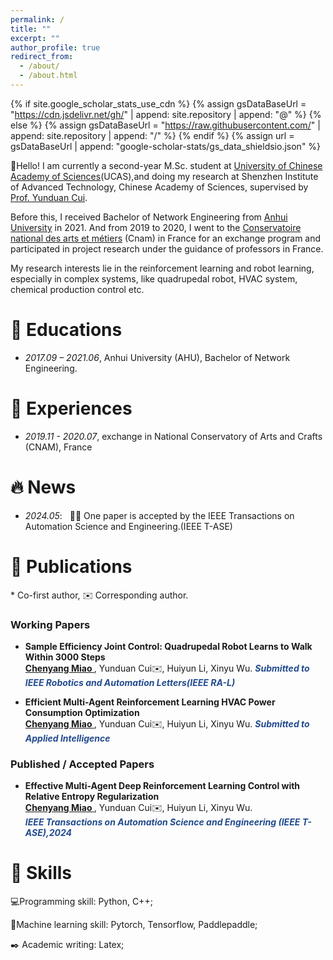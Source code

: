 ```yaml
---
permalink: /
title: ""
excerpt: ""
author_profile: true
redirect_from: 
  - /about/
  - /about.html
---
```


{% if site.google_scholar_stats_use_cdn %}
{% assign gsDataBaseUrl = "https://cdn.jsdelivr.net/gh/" | append: site.repository | append: "@" %}
{% else %}
{% assign gsDataBaseUrl = "https://raw.githubusercontent.com/" | append: site.repository | append: "/" %}
{% endif %}
{% assign url = gsDataBaseUrl | append: "google-scholar-stats/gs_data_shieldsio.json" %}

<span class='anchor' id='about-me'></span>
👋Hello! I am currently a second-year M.Sc. student at [University of Chinese Academy of Sciences](https://english.ucas.ac.cn/)(UCAS),and doing my research at Shenzhen Institute of Advanced Technology, Chinese Academy of Sciences, supervised by [Prof. Yunduan Cui](https://cuiyunduan.vercel.app/).

Before this, I received Bachelor of Network Engineering from [Anhui University](https://en.ahu.edu.cn/) in 2021. And from 2019 to 2020, I went to the [Conservatoire national des arts et métiers](https://www.cnam.eu/) (Cnam) in France for an exchange program and participated in project research under the guidance of professors in France.

My research interests lie in the reinforcement learning and robot learning, especially in complex systems, like quadrupedal robot, HVAC system, chemical production control etc.

<span class='anchor' id='edu'></span>
# 📖 Educations
- *2017.09 – 2021.06*, Anhui University (AHU), Bachelor of Network Engineering.

<span class='anchor' id='exp'></span>
# 💼 Experiences
- *2019.11 - 2020.07*, exchange in National Conservatory of Arts and Crafts (CNAM), France

<span class='anchor' id='news'></span>
# 🔥 News
- *2024.05*: &nbsp; 🎉🎉 One paper is accepted by the IEEE Transactions on Automation Science and Engineering.(IEEE T-ASE)

<span class='anchor' id='pub'></span>

# 📝 Publications 
\* Co-first author, ✉️ Corresponding author.

### Working Papers
- **Sample Efficiency Joint Control: Quadrupedal Robot Learns to Walk Within 3000 Steps**  
**<u> Chenyang Miao </u>**, Yunduan Cui✉️, Huiyun Li, Xinyu Wu.
***<font color = "#224B8D"> Submitted to IEEE Robotics and Automation Letters(IEEE RA-L)</font>***

- **Efficient Multi-Agent Reinforcement Learning HVAC Power Consumption Optimization**  
**<u> Chenyang Miao </u>**, Yunduan Cui✉️, Huiyun Li, Xinyu Wu.
***<font color = "#224B8D"> Submitted to Applied Intelligence</font>***

### Published / Accepted Papers
- **Effective Multi-Agent Deep Reinforcement Learning Control with
Relative Entropy Regularization**  
**<u> Chenyang Miao </u>**, Yunduan Cui✉️, Huiyun Li, Xinyu Wu.  
***<font color = "#224B8D">IEEE Transactions on Automation Science and Engineering (IEEE T-ASE),2024</font>***

<span class='anchor' id='ski'></span>
# 💪 Skills
💻Programming skill: Python, C++;

🔨Machine learning skill: Pytorch, Tensorflow, Paddlepaddle;

✒️ Academic writing: Latex;